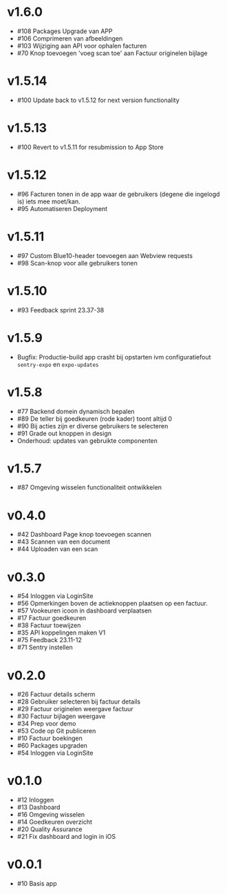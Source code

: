 # v1.6.0
* \#108 Packages Upgrade van APP
* \#106 Comprimeren van afbeeldingen
* \#103 Wijziging aan API voor ophalen facturen
* \#70 Knop toevoegen 'voeg scan toe' aan Factuur originelen bijlage

# v1.5.14
* \#100 Update back to v1.5.12 for next version functionality

# v1.5.13
* \#100 Revert to v1.5.11 for resubmission to App Store

# v1.5.12
* \#96 Facturen tonen in de app waar de gebruikers (degene die ingelogd is) iets mee moet/kan.
* \#95 Automatiseren Deployment

# v1.5.11
* \#97 Custom Blue10-header toevoegen aan Webview requests
* \#98 Scan-knop voor alle gebruikers tonen

# v1.5.10
* \#93 Feedback sprint 23.37-38

# v1.5.9
* Bugfix: Productie-build app crasht bij opstarten ivm configuratiefout `sentry-expo` en `expo-updates`

# v1.5.8
* \#77 Backend domein dynamisch bepalen
* \#89 De teller bij goedkeuren (rode kader) toont altijd 0
* \#90 Bij acties zijn er diverse gebruikers te selecteren
* \#91 Grade out knoppen in design
* Onderhoud: updates van gebruikte componenten

# v1.5.7
* \#87 Omgeving wisselen functionaliteit ontwikkelen

# v0.4.0
* \#42 Dashboard Page knop toevoegen scannen
* \#43 Scannen van een document
* \#44 Uploaden van een scan

# v0.3.0
* \#54 Inloggen via LoginSite
* \#56 Opmerkingen boven de actieknoppen plaatsen op een factuur.
* \#57 Vookeuren icoon in dashboard verplaatsen
* \#17 Factuur goedkeuren
* \#38 Factuur toewijzen
* \#35 API koppelingen maken V1
* \#75 Feedback 23.11-12
* \#71 Sentry instellen

# v0.2.0
* \#26 Factuur details scherm
* \#28 Gebruiker selecteren bij factuur details
* \#29 Factuur originelen weergave factuur
* \#30 Factuur bijlagen weergave
* \#34 Prep voor demo
* \#53 Code op Git publiceren
* \#10 Factuur boekingen
* \#60 Packages upgraden
* \#54 Inloggen via LoginSite

# v0.1.0
* \#12 Inloggen
* \#13 Dashboard
* \#16 Omgeving wisselen
* \#14 Goedkeuren overzicht
* \#20 Quality Assurance
* \#21 Fix dashboard and login in iOS

# v0.0.1
* \#10 Basis app
